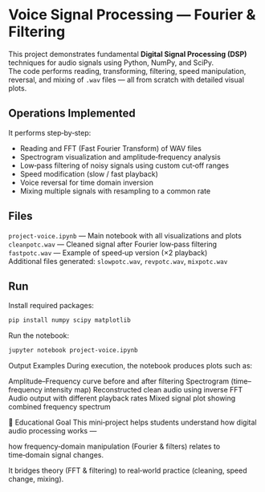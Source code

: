 # Voice Signal Processing — Fourier & Filtering  

This project demonstrates fundamental **Digital Signal Processing (DSP)** techniques for audio signals using Python, NumPy, and SciPy.  
The code performs reading, transforming, filtering, speed manipulation, reversal, and mixing of `.wav` files — all from scratch with detailed visual plots.


## Operations Implemented  

It performs step‑by‑step:
- Reading and FFT (Fast Fourier Transform) of WAV files  
- Spectrogram visualization and amplitude‑frequency analysis  
- Low‑pass filtering of noisy signals using custom cut‑off ranges  
- Speed modification (slow / fast playback)  
- Voice reversal for time domain inversion  
- Mixing multiple signals with resampling to a common rate  


## Files  

`project-voice.ipynb` — Main notebook with all visualizations and plots  
`cleanpotc.wav` — Cleaned signal after Fourier low‑pass filtering  
`fastpotc.wav` — Example of speed‑up version (×2 playback)  
Additional files generated: `slowpotc.wav`, `revpotc.wav`, `mixpotc.wav`


## Run  

Install required packages:
```bash
pip install numpy scipy matplotlib
```

Run the notebook:
```bash
jupyter notebook project-voice.ipynb
```
Output Examples
During execution, the notebook produces plots such as:

Amplitude–Frequency curve before and after filtering
Spectrogram (time–frequency intensity map)
Reconstructed clean audio using inverse FFT
Audio output with different playback rates
Mixed signal plot showing combined frequency spectrum


🎯 Educational Goal
This mini‑project helps students understand how digital audio processing works —

how frequency‑domain manipulation (Fourier & filters) relates to time‑domain signal changes.

It bridges theory (FFT & filtering) to real‑world practice (cleaning, speed change, mixing).
